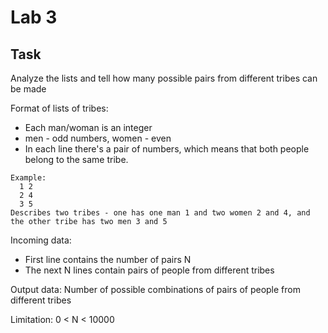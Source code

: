 # Lab 3
## Task
Analyze the lists and tell how many possible pairs from different tribes can be made

Format of lists of tribes:
- Each man/woman is an integer
- men - odd numbers, women - even
- In each line there's a pair of numbers, which means that both people belong to the same tribe.
```
Example:
  1 2
  2 4
  3 5
Describes two tribes - one has one man 1 and two women 2 and 4, and the other tribe has two men 3 and 5
```

Incoming data:
- First line contains the number of pairs N
- The next N lines contain pairs of people from different tribes

Output data:
  Number of possible combinations of pairs of people from different tribes

Limitation:
  0 < N < 10000
